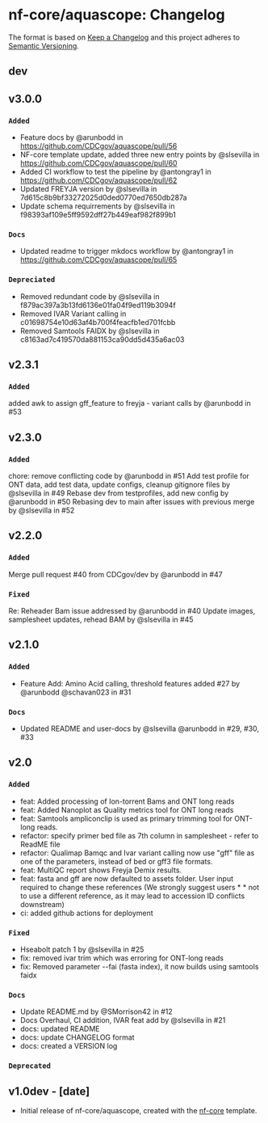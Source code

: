 # nf-core/aquascope: Changelog

The format is based on [Keep a Changelog](https://keepachangelog.com/en/1.0.0/)
and this project adheres to [Semantic Versioning](https://semver.org/spec/v2.0.0.html).

## dev

## v3.0.0
### `Added`
* Feature docs by @arunbodd in https://github.com/CDCgov/aquascope/pull/56
* NF-core template update, added three new entry points by @slsevilla in https://github.com/CDCgov/aquascope/pull/60
* Added CI workflow to test the pipeline by @antongray1 in https://github.com/CDCgov/aquascope/pull/62
* Updated FREYJA version by @slsevilla in 7d615c8b9bf33272025d0ded0770ed7650db287a
* Update schema requirrements by @slsevilla in f98393af109e5ff9592dff27b449eaf982f899b1

### `Docs`
* Updated readme to trigger mkdocs workflow by @antongray1 in https://github.com/CDCgov/aquascope/pull/65

### `Depreciated`
* Removed redundant code by @slsevilla in f879ac397a3b13fd6136e01fa04f9ed119b3094f
* Removed IVAR Variant calling in c01698754e10d63af4b700f4feacfb1ed701fcbb
* Removed Samtools FAIDX by @slsevilla in c8163ad7c419570da881153ca90dd5d435a6ac03

## v2.3.1
### `Added`
added awk to assign gff_feature to freyja - variant calls by @arunbodd in #53

## v2.3.0
### `Added`
chore: remove conflicting code by @arunbodd in #51
Add test profile for ONT data, add test data, update configs, cleanup gitignore files by @slsevilla in #49
Rebase dev from testprofiles, add new config by @arunbodd in #50
Rebasing dev to main after issues with previous merge by @slsevilla in #52

## v2.2.0

### `Added`
Merge pull request #40 from CDCgov/dev by @arunbodd in #47

### `Fixed`
Re: Reheader Bam issue addressed by @arunbodd in #40
Update images, samplesheet updates, rehead BAM by @slsevilla in #45

## v2.1.0

### `Added`
- Feature Add: Amino Acid calling, threshold features added #27 by @arunbodd @schavan023 in #31

### `Docs`
- Updated README and user-docs by @slsevilla @arunbodd in #29, #30, #33

## v2.0

### `Added`
 - feat: Added processing of Ion-torrent Bams and ONT long reads
 - feat: Added Nanoplot as Quality metrics tool for ONT long reads
 - feat: Samtools ampliconclip is used as primary trimming tool for ONT-long reads.
 - refactor: specify primer bed file as 7th column in samplesheet - refer to ReadME file
 - refactor: Qualimap Bamqc and Ivar variant calling now use "gff" file as one of the parameters, instead of bed or gff3 file formats.
 - feat: MultiQC report shows Freyja Demix results.
 - feat: fasta and gff are now defaulted to assets folder. User input required to change these references (We strongly suggest users * * not to use a different reference, as it may lead to accession ID conflicts downstream)
 - ci: added github actions for deployment

### `Fixed`
 - Hseabolt patch 1 by @slsevilla in #25
 - fix: removed ivar trim which was erroring for ONT-long reads
 - fix: Removed parameter --fai (fasta index), it now builds using samtools faidx

### `Docs`
 - Update README.md by @SMorrison42 in #12
 - Docs Overhaul, CI addition, IVAR feat add by @slsevilla in #21
 - docs: updated README
 - docs: update CHANGELOG format
 - docs: created a VERSION log

### `Deprecated`

## v1.0dev - [date]
- Initial release of nf-core/aquascope, created with the [nf-core](https://nf-co.re/) template.